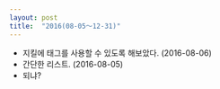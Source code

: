 ```yaml
---
layout: post
title:  "2016(08-05〜12-31)"
---
```

* 지킬에 태그를 사용할 수 있도록 해보았다. (2016-08-06)
* 간단한 리스트. (2016-08-05)
* 되냐?

